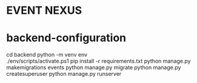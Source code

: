 # EVENT NEXUS

# backend-configuration

cd backend
python -m venv env  
./env/scripts/activate.ps1
pip install -r requirements.txt
python manage.py makemigrations events
python manage.py migrate
python manage.py createsuperuser
python manage.py runserver
